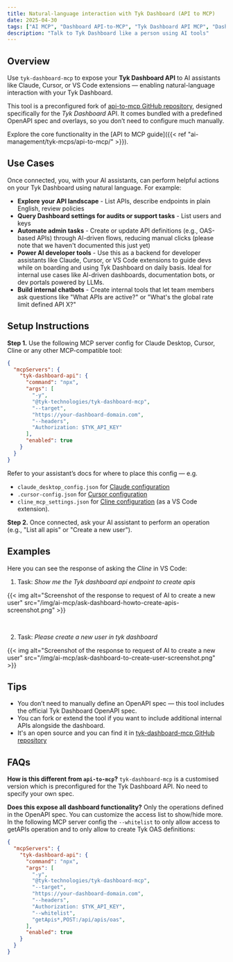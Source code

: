 ```yaml
---
title: Natural-language interaction with Tyk Dashboard (API to MCP)
date: 2025-04-30
tags: ["AI MCP", "Dashboard API-to-MCP", "Tyk Dashboard API MCP", "Dashboard API", "Talk to Tyk Dashboard", "AI Management"]
description: "Talk to Tyk Dashboard like a person using AI tools"
---
```


## Overview

Use `tyk-dashboard-mcp` to expose your **Tyk Dashboard API** to AI assistants like Claude, Cursor, or VS Code extensions — enabling natural-language interaction with your Tyk Dashboard.

This tool is a preconfigured fork of [api-to-mcp GitHub repository](https://github.com/TykTechnologies/api-to-mcp), designed specifically for the *Tyk Dashboard* API. It comes bundled with a predefined OpenAPI spec and overlays, so you don’t need to configure much manually.

Explore the core functionality in the [API to MCP guide]({{< ref "ai-management/tyk-mcps/api-to-mcp/" >}}).


## Use Cases

Once connected, you, with your AI assistants, can perform helpful actions on your Tyk Dashboard using natural language. For example:
- **Explore your API landscape** - List APIs, describe endpoints in plain English, review policies
- **Query Dashboard settings for audits or support tasks** - List users and keys
- **Automate admin tasks** - Create or update API definitions (e.g., OAS-based APIs) through AI-driven flows, reducing manual clicks (please note that we haven't documented this just yet)
- **Power AI developer tools** - Use this as a backend for developer assistants like Claude, Cursor, or VS Code extensions to guide devs while on boarding and using Tyk Dashboard on daily basis. Ideal for internal use cases like AI-driven dashboards, documentation bots, or dev portals powered by LLMs.
- **Build internal chatbots** - Create internal tools that let team members ask questions like "What APIs are active?" or "What's the global rate limit defined API X?"


## Setup Instructions

**Step 1.** Use the following MCP server config for Claude Desktop, Cursor, Cline or any other MCP-compatible tool:

```json
{
  "mcpServers": {
    "tyk-dashboard-api": {
      "command": "npx",
      "args": [
        "-y",
        "@tyk-technologies/tyk-dashboard-mcp",
        "--target",
        "https://your-dashboard-domain.com",
        "--headers",
        "Authorization: $TYK_API_KEY"
      ],
      "enabled": true
    }
  }
}
```

Refer to your assistant’s docs for where to place this config — e.g.
- `claude_desktop_config.json` for [Claude configuration](https://modelcontextprotocol.io/quickstart/user#2-add-the-filesystem-mcp-server)
- `.cursor-config.json` for [Cursor configuration](https://docs.cursor.com/context/model-context-protocol#configuring-mcp-servers)
- `cline_mcp_settings.json` for [Cline configuration](https://docs.roocode.com/features/mcp/using-mcp-in-roo#configuring-mcp-servers) (as a VS Code extension).

**Step 2.**
Once connected, ask your AI assistant to perform an operation (e.g., "List all apis" or "Create a new user").

## Examples

Here you can see the response of asking the *Cline* in VS Code:

1. Task: *Show me the Tyk dashboard api endpoint to create apis*

{{< img alt="Screenshot of the response to request of AI to create a new user" src="/img/ai-mcp/ask-dashboard-howto-create-apis-screenshot.png" >}}

</br>

2. Task: *Please create a new user in tyk dashboard*

{{< img alt="Screenshot of the response to request of AI to create a new user" src="/img/ai-mcp/ask-dashboard-to-create-user-screenshot.png" >}}

## Tips

- You don’t need to manually define an OpenAPI spec — this tool includes the official Tyk Dashboard OpenAPI spec.
- You can fork or extend the tool if you want to include additional internal APIs alongside the dashboard.
- It's an open source and you can find it in [tyk-dashboard-mcp GitHub repository](https://github.com/TykTechnologies/tyk-dashboard-mcp)

## FAQs

**How is this different from `api-to-mcp`?**
`tyk-dashboard-mcp` is a customised version which is preconfigured for the Tyk Dashboard API. No need to specify your own spec.

**Does this expose all dashboard functionality?**
Only the operations defined in the OpenAPI spec. You can customize the access list to show/hide more. In the following MCP server config the `--whitelist` to only allow access to getAPIs operation and to only allow to create Tyk OAS definitions:

```json
{
  "mcpServers": {
    "tyk-dashboard-api": {
      "command": "npx",
      "args": [
        "-y",
        "@tyk-technologies/tyk-dashboard-mcp",
        "--target",
        "https://your-dashboard-domain.com",
        "--headers",
        "Authorization: $TYK_API_KEY",
        "--whitelist",
        "getApis*,POST:/api/apis/oas",
      ],
      "enabled": true
    }
  }
}
```

